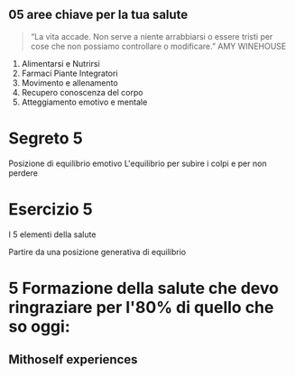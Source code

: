 
## 05 aree chiave per la tua salute

> “La vita accade. Non serve a niente arrabbiarsi o essere tristi per cose che non possiamo controllare o modificare.”
 >AMY WINEHOUSE


 1. Alimentarsi e Nutrirsi
 2.  Farmaci Piante Integratori
 3.  Movimento e allenamento
 4.  Recupero conoscenza del corpo
 5.  Atteggiamento emotivo e mentale



# Segreto 5
Posizione di equilibrio emotivo
L'equilibrio per subire i colpi e per non perdere 

# Esercizio 5
I 5 elementi della salute

Partire da una posizione generativa di equilibrio


# 5 Formazione della salute che devo ringraziare per l'80% di quello che so oggi:

## Mithoself experiences



<!--stackedit_data:
eyJoaXN0b3J5IjpbLTEwMDIyNTk1NDAsLTE5NjcwNjEwNDEsOT
A5MTMwNDUsLTE3OTYzNDE2NywxMDQ1NzY2NzYyLDEyMjIxODk0
NjNdfQ==
-->